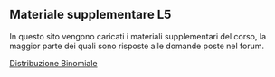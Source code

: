 ## Materiale supplementare L5

In questo sito vengono caricati i materiali supplementari del corso, la maggior parte dei quali sono risposte alle domande poste nel forum.

[Distribuzione Binomiale](binomiale.html)
